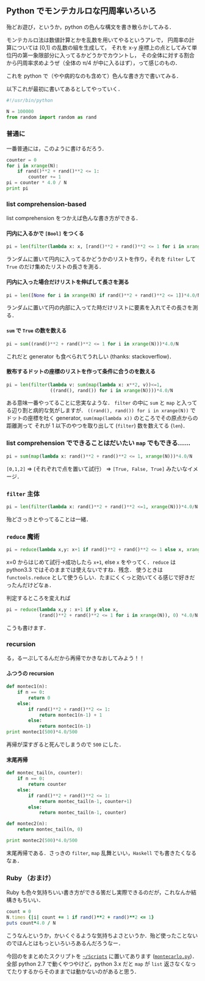 Python でモンテカルロな円周率いろいろ
-------------------------------------

殆どお遊び，というか，python の色んな構文を書き散らかしてみる．

モンテカルロ法は数値計算とかを乱数を用いてやるというアレで，
円周率の計算については [0,1] の乱数の組を生成して，
それを x-y 座標上の点としてみて単位円の第一象限部分に入ってるかどうかでカウントし，
その全体に対する割合から円周率求めようぜ（全体の π/4 が中に入るはず），って感じのもの．

これを python で（やや病的なのも含めて）色んな書き方で書いてみる．

以下これが最初に書いてあるとしてやっていく．

```python
#!/usr/bin/python

N = 100000
from random import random as rand
```

### 普通に
一番普通には，このように書けるだろう．

```python
counter = 0
for i in xrange(N):
    if rand()**2 + rand()**2 <= 1:
        counter += 1
pi = counter * 4.0 / N
print pi
```

### list comprehension-based

list comprehension をつかえば色んな書き方ができる．

#### 円内に入るかで `[Bool]` をつくる

```python
pi = len(filter(lambda x: x, [rand()**2 + rand()**2 <= 1 for i in xrange(N)]))*4.0/N
```

ランダムに置いて円内に入ってるかどうかのリストを作り，それを `filter` して `True` のだけ集めたリストの長さを測る．

#### 円内に入った場合だけリストを伸ばして長さを測る

```python
pi = len([None for i in xrange(N) if rand()**2 + rand()**2 <= 1])*4.0/N
```

ランダムに置いて円の内部に入ってた時だけリストに要素を入れてその長さを測る．

#### `sum` で `True` の数を数える

```python
pi = sum((rand()**2 + rand()**2 <= 1 for i in xrange(N)))*4.0/N
```

これだと generator も食べられてうれしい (thanks: stackoverflow)．

#### 散布するドットの座標のリストを作って条件に合うのを数える

```python
pi = len(filter(lambda v: sum(map(lambda x: x**2, v))<=1, 
                ((rand(), rand()) for i in xrange(N))))*4.0/N
```

ある意味一番やってることに忠実なような． `filter` の中に `sum` と `map` と入ってる辺り割と病的な気がしますが．
`((rand(), rand()) for i in xrange(N))` でドットの座標を吐く generator, `sum(map(lambda x))` のところでその原点からの距離測って
それが 1 以下のやつを取り出して (`filter`) 数を数えてる (`len`)．

### list comprehension でできることはだいたい `map` でもできる……

```python
pi = sum(map(lambda x: rand()**2 + rand()**2 <= 1, xrange(N)))*4.0/N
```

`[0,1,2]` => (それぞれで点を置いて試行） => `[True, False, True]` みたいなイメージ．


### `filter` 主体

```python
pi = len(filter(lambda x: rand()**2 + rand()**2 <=1, xrange(N)))*4.0/N
```

殆どさっきとやってることは一緒．

### `reduce` 魔術

```python
pi = reduce(lambda x,y: x+1 if rand()**2 + rand()**2 <= 1 else x, xrange(N), 0)*4.0/N
```

x=0 からはじめて試行→成功したら `x+1`, else `x` をやってく．`reduce` は python3.3 ではそのままでは使えないですね．残念．
使うときは `functools.reduce` として使うらしい．たまにくくっと効いてくる感じで好きだったんだけどなぁ．

判定するところを変えれば

```python
pi = reduce(lambda x,y : x+1 if y else x, 
            (rand()**2 + rand()**2 <= 1 for i in xrange(N)), 0) *4.0/N
```

こうも書けます．


### recursion

る，るーぷしてるんだから再帰でかきなおしてみよう！！

#### ふつうの recursion

```python
def montec1(n):
    if n == 0:
        return 0
    else:
        if rand()**2 + rand()**2 <= 1:
            return montec1(n-1) + 1
        else:
            return montec1(n-1)
print montec1(500)*4.0/500
```

再帰が深すぎると死んでしまうので `500` にした．

#### 末尾再帰

```python
def montec_tail(n, counter):
    if n == 0:
        return counter
    else:
        if rand()**2 + rand()**2 <= 1:
            return montec_tail(n-1, counter+1)
        else:
            return montec_tail(n-1, counter)

def montec2(n):
    return montec_tail(n, 0)

print montec2(500)*4.0/500
```

末尾再帰である．さっきの `filter`, `map` 乱舞といい，`Haskell` でも書きたくなるなぁ．


### Ruby （おまけ）

Ruby も色々気持ちいい書き方ができる筈だし実際できるのだが，これなんか結構きもちいい．

```Ruby
count = 0
N.times {|i| count += 1 if rand()**2 + rand()**2 <= 1}
puts count*4.0 / N
```

こうなんというか，かいくぐるような気持ちよさというか．殆ど使ったことないのでほんとはもっといろいろあるんだろうなー．


今回のをまとめたスクリプトを [`~/Scripts`](../../Scripts/) に置いてあります ([`montecarlo.py`](../../Scripts/22Nov2013.montecarlo.py))．
全部 python 2.7 で動くやつやけど，python 3.x だと `map` が `list` 返さなくなってたりするからそのままでは動かないのがあると思う．
